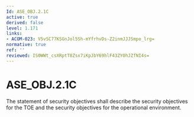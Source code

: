 ```yaml
---
Id: ASE_OBJ.2.1C
active: true
derived: false
level: 1.171
links:
- ACOM-023: V5vSC77KSGnJol5Sh-mYfrhvDs-Z2inmJJJSmpo_lrg=
normative: true
ref: ''
reviewed: IS0WWt_csXRptT8Zsx7iKpJbY69hlF43ZYOhJZfNI4s=
---
```


# ASE_OBJ.2.1C

The statement of security objectives shall describe the security objectives for the TOE and the security objectives for the operational environment.